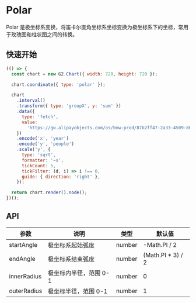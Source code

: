 # Polar

Polar 是极坐标系变换，将笛卡尔直角坐标系坐标变换为极坐标系下的坐标，常用于玫瑰图和柱状图之间的转换。

## 快速开始

```js
(() => {
  const chart = new G2.Chart({ width: 720, height: 720 });

  chart.coordinate({ type: 'polar' });

  chart
    .interval()
    .transform({ type: 'groupX', y: 'sum' })
    .data({
      type: 'fetch',
      value:
        'https://gw.alipayobjects.com/os/bmw-prod/87b2ff47-2a33-4509-869c-dae4cdd81163.csv',
    })
    .encode('x', 'year')
    .encode('y', 'people')
    .scale('y', {
      type: 'sqrt',
      formatter: '~s',
      tickCount: 5,
      tickFilter: (d, i) => i !== 0,
      guide: { direction: 'right' },
    });

  return chart.render().node();
})();
```

## API

| 参数        | 说明                   | 类型   | 默认值             |
| ----------- | ---------------------- | ------ | ------------------ |
| startAngle  | 极坐标系起始弧度       | number | -Math.PI / 2       |
| endAngle    | 极坐标系结束弧度       | number | (Math.PI \* 3) / 2 |
| innerRadius | 极坐标内半径，范围 0-1 | number | 0                  |
| outerRadius | 极坐标半径，范围 0-1   | number | 1                  |
